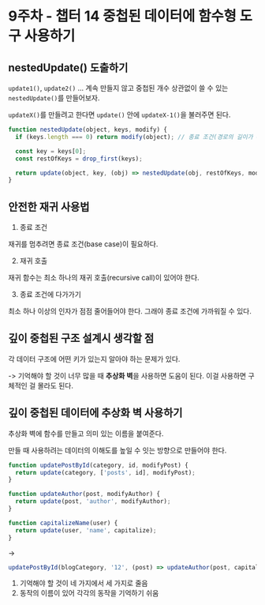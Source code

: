 # 9주차 - 챕터 14 중첩된 데이터에 함수형 도구 사용하기

## nestedUpdate() 도출하기

`update1()`, `update2()` ... 계속 만들지 않고 중첩된 개수 상관없이 쓸 수 있는 `nestedUpdate()`를 만들어보자.

`updateX()`를 만들려고 한다면 `update()` 안에 `updateX-1()`을 불러주면 된다.

```js
function nestedUpdate(object, keys, modify) {
  if (keys.length === 0) return modify(object); // 종료 조건(경로의 길이가 0일 때)

  const key = keys[0];
  const restOfKeys = drop_first(keys);

  return update(object, key, (obj) => nestedUpdate(obj, restOfKeys, modify)); // 재귀 호출
}
```

## 안전한 재귀 사용법

1. 종료 조건

재귀를 멈추려면 종료 조건(base case)이 필요하다.

2. 재귀 호출

재귀 함수는 최소 하나의 재귀 호출(recursive call)이 있어야 한다.

3. 종료 조건에 다가가기

최소 하나 이상의 인자가 점점 줄어들어야 한다. 그래야 종료 조건에 가까워질 수 있다.

## 깊이 중첩된 구조 설계시 생각할 점

각 데이터 구조에 어떤 키가 있는지 알아야 하는 문제가 있다.

-> 기억해야 할 것이 너무 많을 때 **추상화 벽**을 사용하면 도움이 된다. 이걸 사용하면 구체적인 걸 몰라도 된다.

## 깊이 중첩된 데이터에 추상화 벽 사용하기

추상화 벽에 함수를 만들고 의미 있는 이름을 붙여준다.

만들 때 사용하려는 데이터의 이해도를 높일 수 잇는 방향으로 만들어야 한다.

```js
function updatePostById(category, id, modifyPost) {
  return update(category, ['posts', id], modifyPost);
}

function updateAuthor(post, modifyAuthor) {
  return update(post, 'author', modifyAuthor);
}

function capitalizeName(user) {
  return update(user, 'name', capitalize);
}
```

->

```js
updatePostById(blogCategory, '12', (post) => updateAuthor(post, capitalizeName));
```

1. 기억해야 할 것이 네 가지에서 세 가지로 줄음
2. 동작의 이름이 있어 각각의 동작을 기억하기 쉬움

